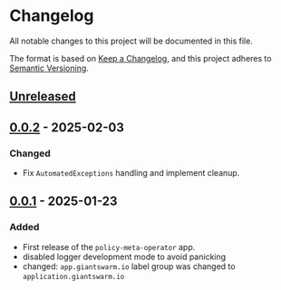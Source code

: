 # Changelog

All notable changes to this project will be documented in this file.

The format is based on [Keep a Changelog](https://keepachangelog.com/en/1.0.0/),
and this project adheres to [Semantic Versioning](https://semver.org/spec/v2.0.0.html).

## [Unreleased]

## [0.0.2] - 2025-02-03

### Changed

- Fix `AutomatedExceptions` handling and implement cleanup.

## [0.0.1] - 2025-01-23

### Added

- First release of the `policy-meta-operator` app.
- disabled logger development mode to avoid panicking
- changed: `app.giantswarm.io` label group was changed to `application.giantswarm.io`

[Unreleased]: https://github.com/giantswarm/policy-meta-operator/compare/v0.0.2...HEAD
[0.0.2]: https://github.com/giantswarm/policy-meta-operator/compare/v0.0.1...v0.0.2
[0.0.1]: https://github.com/giantswarm/policy-meta-operator/releases/tag/v0.0.1
